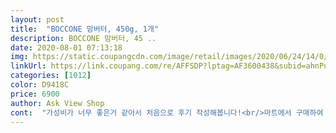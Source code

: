 ```yaml
---
layout: post 
title:  "BOCCONE 맘버터, 450g, 1개" 
description: BOCCONE 맘버터, 45 ..
date: 2020-08-01 07:13:18 
img: https://static.coupangcdn.com/image/retail/images/2020/06/24/14/0/523f5e6a-7905-49bc-8d91-b2dc1e489615.jpg 
linkUrl: https://link.coupang.com/re/AFFSDP?lptag=AF3600438&subid=ahnPublicAsk&pageKey=1740988626&itemId=2964037318&vendorItemId=70952484562&traceid=V0-113-03a2ba317cb1bb1f 
categories: [1012] 
color: D9418C 
price: 6900 
author: Ask View Shop 
cont:  "가성비가 너무 좋은거 같아서 처음으로 후기 작성해봅니다!<br/>마트에서 구매하여 먹어봤는데 맛도좋고 요리할때 향도 좋더라구요 가격도 저렴했던것같아서 온라인에 찾아보고 재구매하게됐습니다! 역시나 맛있네요!<br/>요리를 즐겨해서 버터를 자주 구매하는 편입니다.<br/><br/>조카 쿠키 구워주려고 주문했어요^^<br/>판매 회사가 생소해서 제품 구매를 꺼려 했는데 제조는 웬만한 사람들은 다 알만한 대기업에서 한거더라구요.<br/><br/>" 
---
```

